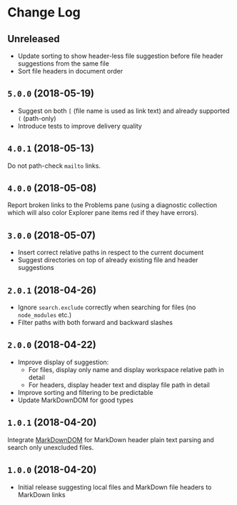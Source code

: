 # Change Log

## Unreleased

- Update sorting to show header-less file suggestion before file header suggestions from the same file
- Sort file headers in document order

## `5.0.0` (2018-05-19)

- Suggest on both `[` (file name is used as link text) and already supported `(` (path-only)
- Introduce tests to improve delivery quality

## `4.0.1` (2018-05-13)

Do not path-check `mailto` links.

## `4.0.0` (2018-05-08)

Report broken links to the Problems pane (using a diagnostic collection which will also color Explorer pane items red if they have errors).

## `3.0.0` (2018-05-07)

- Insert correct relative paths in respect to the current document
- Suggest directories on top of already existing file and header suggestions

## `2.0.1` (2018-04-26)

- Ignore `search.exclude` correctly when searching for files (no `node_modules` etc.)
- Filter paths with both forward and backward slashes

## `2.0.0` (2018-04-22)

- Improve display of suggestion:
  - For files, display only name and display workspace relative path in detail
  - For headers, display header text and display file path in detail
- Improve sorting and filtering to be predictable
- Update MarkDownDOM for good types

## `1.0.1` (2018-04-20)

Integrate [MarkDownDOM](https://gitlab.com/TomasHubelbauer/markdown-dom) for MarkDown header plain text parsing and search only unexcluded files.

## `1.0.0` (2018-04-20)

- Initial release suggesting local files and MarkDown file headers to MarkDown links
